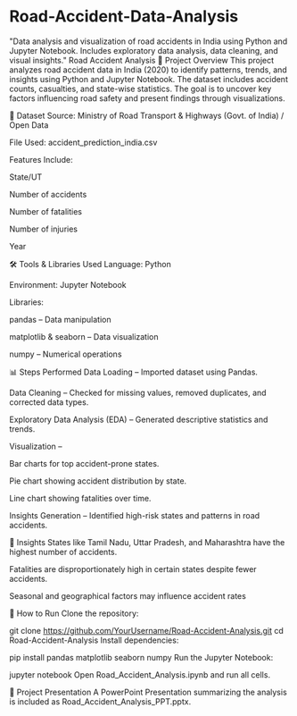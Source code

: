 # Road-Accident-Data-Analysis
"Data analysis and visualization of road accidents in India  using Python and Jupyter Notebook. Includes exploratory data analysis, data cleaning, and visual insights."
Road Accident Analysis
📌 Project Overview
This project analyzes road accident data in India (2020) to identify patterns, trends, and insights using Python and Jupyter Notebook. The dataset includes accident counts, casualties, and state-wise statistics. The goal is to uncover key factors influencing road safety and present findings through visualizations.

📂 Dataset
Source: Ministry of Road Transport & Highways (Govt. of India) / Open Data

File Used: accident_prediction_india.csv

Features Include:

State/UT

Number of accidents

Number of fatalities

Number of injuries

Year

🛠 Tools & Libraries Used
Language: Python

Environment: Jupyter Notebook

Libraries:

pandas – Data manipulation

matplotlib & seaborn – Data visualization

numpy – Numerical operations

📊 Steps Performed
Data Loading – Imported dataset using Pandas.

Data Cleaning – Checked for missing values, removed duplicates, and corrected data types.

Exploratory Data Analysis (EDA) – Generated descriptive statistics and trends.

Visualization –

Bar charts for top accident-prone states.

Pie chart showing accident distribution by state.

Line chart showing fatalities over time.

Insights Generation – Identified high-risk states and patterns in road accidents.

📌 Insights
States like Tamil Nadu, Uttar Pradesh, and Maharashtra have the highest number of accidents.

Fatalities are disproportionately high in certain states despite fewer accidents.

Seasonal and geographical factors may influence accident rates

🚀 How to Run
Clone the repository:


git clone https://github.com/YourUsername/Road-Accident-Analysis.git
cd Road-Accident-Analysis
Install dependencies:


pip install pandas matplotlib seaborn numpy
Run the Jupyter Notebook:


jupyter notebook
Open Road_Accident_Analysis.ipynb and run all cells.

📄 Project Presentation
A PowerPoint Presentation summarizing the analysis is included as Road_Accident_Analysis_PPT.pptx.

